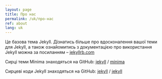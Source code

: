 ```yaml
---
layout: page
title: Про нас
permalink: /uk/про-нас
ref: about
lang: uk
---
```


Це базова тема Jekyll. Дізнатись більше про вдосконалення вашої теми для Jekyll, а також ознайомитись з документацією про використання Jekyll можна за посиланням – [jekyllrb.com](https://jekyllrb.com/)

Сирці теми Minima знаходяться на GitHub:
[jekyll][jekyll-organization] /
[minima](https://github.com/jekyll/minima)

Сирцеві коди Jekyll знаходяться на GitHub:
[jekyll][jekyll-organization] /
[jekyll](https://github.com/jekyll/jekyll)


[jekyll-organization]: https://github.com/jekyll
